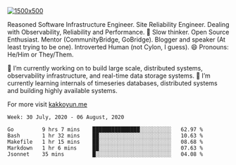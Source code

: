[![1500x500](https://user-images.githubusercontent.com/536449/87228151-7d711200-c39f-11ea-9cd5-a511464c430f.jpeg "Kemal Akkoyun")](https://github.com/kakkoyun)

<!--
**kakkoyun/kakkoyun** is a ✨ _special_ ✨ repository because its `README.md` (this file) appears on your GitHub profile.

Here are some ideas to get you started:

- 🔭 I’m currently working on ...
- 🌱 I’m currently learning ...
- 👯 I’m looking to collaborate on ...
- 🤔 I’m looking for help with ...
- 💬 Ask me about ...
- 📫 How to reach me: ...
- 😄 Pronouns: ...
- ⚡ Fun fact: ...
-->



Reasoned Software Infrastructure Engineer. Site Reliability Engineer. Dealing with Observability, Reliability and Performance. 
🤔 Slow thinker. Open Source Enthusiast. Mentor (CommunityBridge, GoBridge). Blogger and speaker (At least trying to be one). 
Introverted Human (not Cylon, I guess). 😄 Pronouns: He/Him or They/Them.

🔭 I’m currently working on to build large scale, distributed systems, observability infrastructure, and real-time data storage systems.
🌱 I’m currently learning internals of timeseries databases, distributed systems and building highly available systems.

For more visit [kakkoyun.me](https://kakkoyun.me)

<!--START_SECTION:waka-->
```text
Week: 30 July, 2020 - 06 August, 2020

Go         9 hrs 7 mins    ███████████████░░░░░░░░░░   62.97 % 
Bash       1 hr 32 mins    ██░░░░░░░░░░░░░░░░░░░░░░░   10.63 % 
Makefile   1 hr 15 mins    ██░░░░░░░░░░░░░░░░░░░░░░░   08.68 % 
Markdown   1 hr 6 mins     ██░░░░░░░░░░░░░░░░░░░░░░░   07.63 % 
Jsonnet    35 mins         █░░░░░░░░░░░░░░░░░░░░░░░░   04.08 %
```
<!--END_SECTION:waka-->
